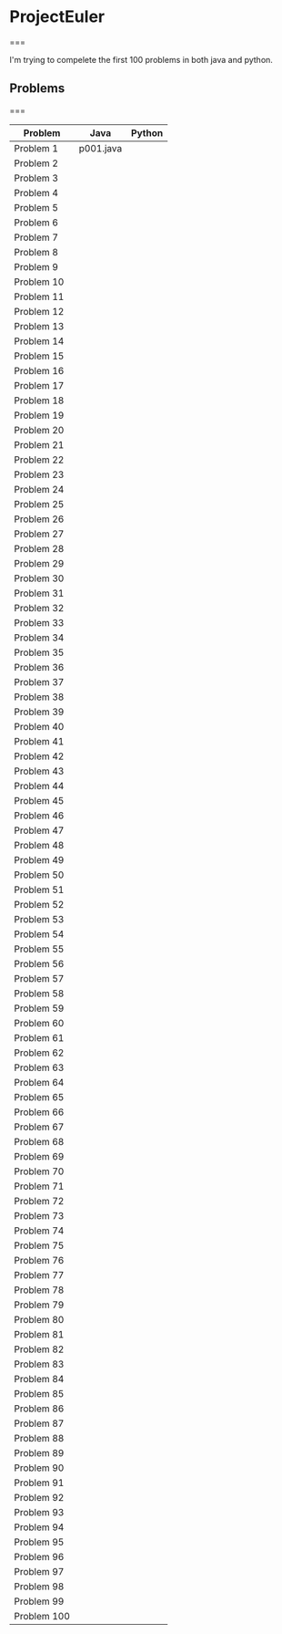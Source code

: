 # ProjectEuler
===

I'm trying to compelete the first 100 problems in both java and python.

## Problems

===

| Problem | Java | Python |
|---------|------|--------|
| Problem 1  |   p001.java   |        |
| Problem 2  |      |        |
| Problem 3  |      |        |
| Problem 4  |      |        |
| Problem 5  |      |        |
| Problem 6  |      |        |
| Problem 7  |      |        |
| Problem 8  |      |        |
| Problem 9  |      |        |
| Problem 10 |      |        |
| Problem 11 |      |        |
| Problem 12 |      |        |
| Problem 13 |      |        |
| Problem 14 |      |        |
| Problem 15 |      |        |
| Problem 16 |      |        |
| Problem 17 |      |        |
| Problem 18 |      |        |
| Problem 19 |      |        |
| Problem 20 |      |        |
| Problem 21 |      |        |
| Problem 22 |      |        |
| Problem 23 |      |        |
| Problem 24 |      |        |
| Problem 25 |      |        |
| Problem 26 |      |        |
| Problem 27 |      |        |
| Problem 28 |      |        |
| Problem 29 |      |        |
| Problem 30 |      |        |
| Problem 31 |      |        |
| Problem 32 |      |        |
| Problem 33 |      |        |
| Problem 34 |      |        |
| Problem 35 |      |        |
| Problem 36 |      |        |
| Problem 37 |      |        |
| Problem 38 |      |        |
| Problem 39 |      |        |
| Problem 40 |      |        |
| Problem 41 |      |        |
| Problem 42 |      |        |
| Problem 43 |      |        |
| Problem 44 |      |        |
| Problem 45 |      |        |
| Problem 46 |      |        |
| Problem 47 |      |        |
| Problem 48 |      |        |
| Problem 49 |      |        |
| Problem 50 |      |        |
| Problem 51 |      |        |
| Problem 52 |      |        |
| Problem 53 |      |        |
| Problem 54 |      |        |
| Problem 55 |      |        |
| Problem 56 |      |        |
| Problem 57 |      |        |
| Problem 58 |      |        |
| Problem 59 |      |        |
| Problem 60 |      |        |
| Problem 61 |      |        |
| Problem 62 |      |        |
| Problem 63 |      |        |
| Problem 64 |      |        |
| Problem 65 |      |        |
| Problem 66 |      |        |
| Problem 67 |      |        |
| Problem 68 |      |        |
| Problem 69 |      |        |
| Problem 70 |      |        |
| Problem 71 |      |        |
| Problem 72 |      |        |
| Problem 73 |      |        |
| Problem 74 |      |        |
| Problem 75 |      |        |
| Problem 76 |      |        |
| Problem 77 |      |        |
| Problem 78 |      |        |
| Problem 79 |      |        |
| Problem 80 |      |        |
| Problem 81 |      |        |
| Problem 82 |      |        |
| Problem 83 |      |        |
| Problem 84 |      |        |
| Problem 85 |      |        |
| Problem 86 |      |        |
| Problem 87 |      |        |
| Problem 88 |      |        |
| Problem 89 |      |        |
| Problem 90 |      |        |
| Problem 91 |      |        |
| Problem 92 |      |        |
| Problem 93 |      |        |
| Problem 94 |      |        |
| Problem 95 |      |        |
| Problem 96 |      |        |
| Problem 97 |      |        |
| Problem 98 |      |        |
| Problem 99 |      |        |
| Problem 100|      |        |